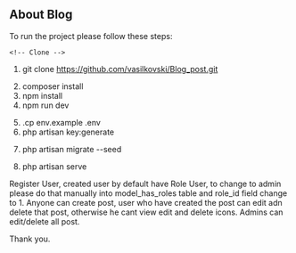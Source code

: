 
## About Blog

To run the project please follow these steps:

    <!-- Clone -->
1. git clone https://github.com/vasilkovski/Blog_post.git

 <!-- Commands -->
2. composer install
3. npm install
4. npm run dev

 <!-- Create env file (commands for env)-->

5. .cp env.example .env
6. php artisan key:generate

<!-- Migration -->
7. php artisan migrate --seed

<!-- Start server -->
8. php artisan serve

<!-- Successfully started -->


Register User, created user by default have Role User, to change to admin please do that manually into model_has_roles table and role_id field change to 1.
Anyone can create post,  user who have created the post can edit adn delete that post, otherwise he cant view edit and delete icons.
Admins can edit/delete all post.



Thank you.

